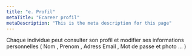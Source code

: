 ```yaml
---
title: "e. Profil"
metaTitle: "Ecareer profil"
metaDescription: "This is the meta description for this page"
---
```


Chaque individue peut consulter son profil et modifier ses informations personnelles ( Nom , Prenom , Adress Email , Mot de passe et photo ... )

<!-- ![frame](https://github.com/z-sohaib/iq-documentation/blob/main/src/images/capture/page_org.PNG?raw=true) -->

<!-- En cliquant sur l’option du individuels, cette fenêtre s’affiche: 

![frame](https://github.com/z-sohaib/iq-documentation/blob/main/src/images/capture/tab_org.PNG?raw=true)

Si le psychologue veut afficher plus de détails d’un patient du tableau, il doit faire un double clique pour aller à cette fenêtre:

![frame](https://github.com/z-sohaib/iq-documentation/blob/main/src/images/capture/Stat_patient.PNG?raw=true)

Le psychologue peut également voir l'historique complet des tests d'un individu en cliquant sur la statistique du test individuel

![frame](https://github.com/z-sohaib/iq-documentation/blob/main/src/images/capture/his_test.PNG?raw=true)

Le psychologue a également le droit d'ajouter une remarque au test en double-cliquant sur le test

![frame](https://github.com/z-sohaib/iq-documentation/blob/main/src/images/capture/Ajout_Remarque.PNG?raw=true)

En cliquant sur Statistique Globale, on passe vers une autre fenêtre qui affiche:

![frame](https://github.com/z-sohaib/iq-documentation/blob/main/src/images/capture/org_affich_glob.PNG?raw=true)

## Sauvegarde et Restauration: 

 - Dans le cas où le psychologue supprime les utilisateurs par erreur et souhaite les restaurer, nous avons la possibilité de restaurer une ancienne copie de la base de données en cliquant sur le bouton restaurer ,Puis il choisit la version dont il a besoin. 
  - Il peut également sauvegarder une version actuelle de la base de données pour une utilisation prochaine en cliquant sur le bouton Sauvegarder puis en choisissant le chemin où il souhaite enregistrer la version . 

![frame](https://github.com/z-sohaib/iq-documentation/blob/main/src/images/capture/Restaurer.PNG?raw=true) -->



